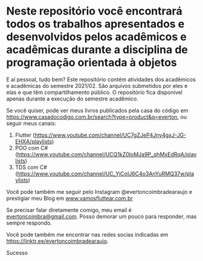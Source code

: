 # Neste repositório você encontrará todos os trabalhos apresentados e desenvolvidos pelos acadêmicos e acadêmicas durante a disciplina de programação orientada à objetos

E aí pessoal, tudo bem? Este repositório contém atividades dos acadêmicos e acadêmicas do semestre 2021/02. São arquivos submetidos por eles e elas e que têm compartilhamento público. O repositório fica disponível apenas durante a execução do semestre acadêmico.

Se você quiser, pode ver meus livros publicados pela casa do código em https://www.casadocodigo.com.br/search?type=product&q=everton, ou seguir meus canais:

1. Flutter (https://www.youtube.com/channel/UC7gZJeP4Jny4gxJ-JG-EHXA/playlists)
2. POO com C# (https://www.youtube.com/channel/UCQ1kZ0IoMJa9P_qhMxEdRqA/playlists)
3. TDS com C# (https://www.youtube.com/channel/UC_YjCoIJ6C4o3AnYuRMQ37w/playlists)

Você pode também me seguir pelo Instagram @evertoncoimbradearaujo e prestigiar meu Blog em www.vamosfluttear.com.br


Se precisar falar diretamente comigo, meu email é evertoncoimbra@gmail.com. Posso demorar um pouco para responder, mas sempre respondo.

Você pode também me encontrar nas redes socias indicadas em https://linktr.ee/evertoncoimbradearaujo.

Sucesso
